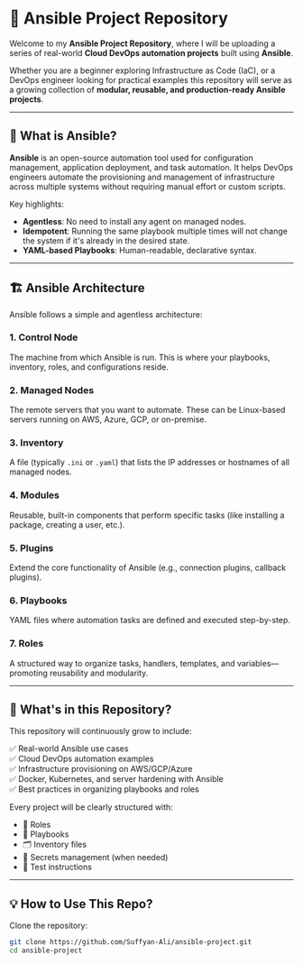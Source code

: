 # 🔧 Ansible Project Repository

Welcome to my **Ansible Project Repository**, where I will be uploading a series of real-world **Cloud DevOps automation projects** built using **Ansible**.

Whether you are a beginner exploring Infrastructure as Code (IaC), or a DevOps engineer looking for practical examples this repository will serve as a growing collection of **modular, reusable, and production-ready Ansible projects**.

---

## 📌 What is Ansible?

**Ansible** is an open-source automation tool used for configuration management, application deployment, and task automation. It helps DevOps engineers automate the provisioning and management of infrastructure across multiple systems without requiring manual effort or custom scripts.

Key highlights:
- **Agentless**: No need to install any agent on managed nodes.
- **Idempotent**: Running the same playbook multiple times will not change the system if it's already in the desired state.
- **YAML-based Playbooks**: Human-readable, declarative syntax.

---

## 🏗️ Ansible Architecture

Ansible follows a simple and agentless architecture:

### 1. **Control Node**
The machine from which Ansible is run. This is where your playbooks, inventory, roles, and configurations reside.

### 2. **Managed Nodes**
The remote servers that you want to automate. These can be Linux-based servers running on AWS, Azure, GCP, or on-premise.

### 3. **Inventory**
A file (typically `.ini` or `.yaml`) that lists the IP addresses or hostnames of all managed nodes.

### 4. **Modules**
Reusable, built-in components that perform specific tasks (like installing a package, creating a user, etc.).

### 5. **Plugins**
Extend the core functionality of Ansible (e.g., connection plugins, callback plugins).

### 6. **Playbooks**
YAML files where automation tasks are defined and executed step-by-step.

### 7. **Roles**
A structured way to organize tasks, handlers, templates, and variables—promoting reusability and modularity.

---

## 🚀 What's in this Repository?

This repository will continuously grow to include:

✅ Real-world Ansible use cases  
✅ Cloud DevOps automation examples  
✅ Infrastructure provisioning on AWS/GCP/Azure  
✅ Docker, Kubernetes, and server hardening with Ansible  
✅ Best practices in organizing playbooks and roles  

Every project will be clearly structured with:

- 📁 Roles  
- 📄 Playbooks  
- 🗂️ Inventory files  
- 🔐 Secrets management (when needed)  
- 🧪 Test instructions  

---

## 💡 How to Use This Repo?

Clone the repository:
```bash
git clone https://github.com/Suffyan-Ali/ansible-project.git
cd ansible-project
